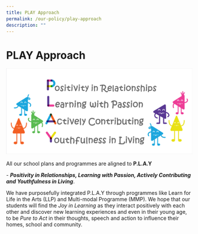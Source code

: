 ```yaml
---
title: PLAY Approach
permalink: /our-policy/play-approach
description: ""
---
```

# **PLAY Approach**

![](/images/PLAY.jpg)

All our school plans and programmes are aligned to **P.L.A.Y**  
  
\- **_Positivity in Relationships, Learning with Passion, Actively Contributing and Youthfulness in Living_**.  
  
We have purposefully integrated P.L.A.Y through programmes like Learn for Life in the Arts (LLP) and Multi-modal Programme (MMP). We hope that our students will find the _Joy in Learning_ as they interact positively with each other and discover new learning experiences and even in their young age, to be _Pure to Act_ in their thoughts, speech and action to influence their homes, school and community.
